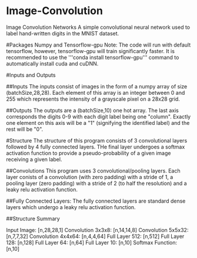# Image-Convolution
Image Convolution Networks
A simple convolutional neural network used to label hand-written digits in the MNIST dataset.

#Packages 
Numpy and Tensorflow-gpu
Note: The code will run with default tensorflow, however, tensorflow-gpu will train significantly faster. It is recommended to use the '''conda install tensorflow-gpu''' command to automatically install cuda and cuDNN.

#Inputs and Outputs

##Inputs
The inputs consist of images in the form of a numpy array of size (batchSize,28,28). Each element of this array is an integer between 0 and 255 which represents the intensity of a grayscale pixel on a 28x28 grid.  

##Outputs
The outputs are a (batchSize,10) one hot array. The last axis corresponds the digits 0-9 with each digit label being one "column". Exactly one element on this axis will be a "1" (signifying the identified label) and the rest will be "0".

#Structure
The structure of this program consists of 3 convolutional layers followed by 4 fully connected layers. THe final layer undergoes a softmax activation function to provide a pseudo-probability of a given image receiving a given label.

##Convolutions
This program uses 3 convolutional/pooling layers. Each layer conists of a convolution (with zero padding) with a stride of 1, a pooling layer (zero padding) with a stride of 2 (to half the resolution) and a leaky relu activation function.  

##Fully Connected Layers:
The fully connected layers are standard dense layers which undergo a leaky relu activation function. 

##Structure Summary

Input Image:        [n,28,28,1]
Convolution 3x3x8:  [n,14,14,8]
Convolution 5x5x32: [n,7,7,32]
Convolution 4x4x64: [n,4,4,64]
Full Layer 512:     [n,512]
Full Layer 128:     [n,128]
Full Layer 64:      [n,64]
Full Layer 10:      [n,10]
Softmax Function:   [n,10]

